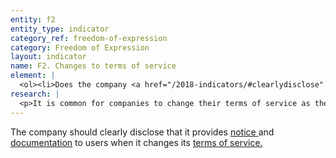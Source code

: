 ```yaml
---
entity: f2
entity_type: indicator
category_ref: freedom-of-expression
category: Freedom of Expression
layout: indicator
name: F2. Changes to terms of service
element: | 
  <ol><li>Does the company <a href="/2018-indicators/#clearlydisclose" target="_blank" rel="noopener">clearly disclose</a> that it notifies users about changes to its <a href="/2018-indicators/#tos" target="_blank" rel="noopener">terms of service</a>?</li><li>Does the company <a href="/2018-indicators/#clearlydisclose" target="_blank" rel="noopener">clearly disclose</a> how it will directly notify <a href="/2018-indicators/#user" target="_blank" rel="noopener">users </a>of changes?</li><li>Does the company <a href="/2018-indicators/#clearlydisclose" target="_blank" rel="noopener">clearly disclose</a> the timeframe within which it provides notification prior to changes coming into effect?</li><li>Does the company maintain a <a href="/2018-indicators/#publicarchive" target="_blank" rel="noopener">public archive</a> or <a href="/2018-indicators/#changelog" target="_blank" rel="noopener">change log</a>?</li></ol>
research: | 
  <p>It is common for companies to change their terms of service as their business evolves. However these changes, which can include rules about prohibited content and activities, can have a significant impact on users&rsquo; freedom of expression rights. We therefore expect companies to commit to notify users when they change these terms and to provide users with information that helps them understand what these changes mean.</p><p>This indicator seeks clear disclosure by companies of the method and timeframe for notifying users about changes to their terms of service. We expect companies to commit to directly notify users prior to those changes coming into effect.. The method of direct notification may differ according to the type of service. For services that contain user accounts, direct notification may involve sending an email or an SMS. For services that do not require a user account, direct notification may involve posting a prominent notice on the main page where users access the service. This indicator also seeks evidence that a company provides publicly available records of previous terms so that people can understand how the company&rsquo;s terms have evolved over time.</p><p><strong>Potential sources:</strong></p><ul><li>Company terms of service</li></ul>
---
```

The company should clearly disclose that it provides [notice ](/2018-indicators/#notice)and [documentation](/2018-indicators/#documentation) to users when it changes its [terms of service.](/2018-indicators/#tos)